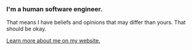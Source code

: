### I'm a human software engineer.
That means I have beliefs and opinions that may differ than yours. That should be okay. 

[Learn more about me on my website.](https://chriswray.dev)


